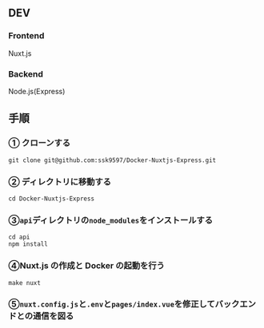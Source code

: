 ## DEV

### Frontend

Nuxt.js

### Backend

Node.js(Express)

## 手順

### ① クローンする

```
git clone git@github.com:ssk9597/Docker-Nuxtjs-Express.git
```

### ② ディレクトリに移動する

```
cd Docker-Nuxtjs-Express
```

### ③`api`ディレクトリの`node_modules`をインストールする

```
cd api
npm install
```

### ④Nuxt.js の作成と Docker の起動を行う

```
make nuxt
```

### ⑤`nuxt.config.js`と`.env`と`pages/index.vue`を修正してバックエンドとの通信を図る
